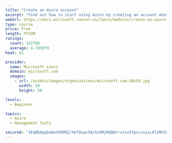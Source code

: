```yaml
---
title: "Create an Azure account"
excerpt: "Find out how to start using Azure by creating an account where you’ll see services and personal settings for identity, billing, and preferences."
webUrl: https://docs.microsoft.com/en-us/learn/modules/create-an-azure-account/
type: course
price: Free
length: PT39M
ratings:
  count: 142708
  average: 4.703079
heat: 61

provider:
  name: Microsoft Learn
  domain: microsoft.com
  images:
    - url: /assets/images/organizations/microsoft.com-50x50.jpg
      width: 50
      height: 50

levels:
  - Beginner

topics:
  - Azure
  - Management Tools

secured: "1EqNDAgqba6wShEMQZ/h6fQuqv5A/GnXMjRQQNrrxtvvXTpccsxysL6fzMUIBpMd2SoNvuo+eSN2Op3si/0p1y10yvlSkBc2YcTvvchdTxmRgoG826+iAxsMT6nE8C9q5VC59bC2hOkFm+RdIFQjt35xk0HM/zZpcFKLf6jrhf5mSNtnHv/uXX1YWA/gmQP2ojWOcfSTPvUrd/R3zfKzcNzyiIxi8ttDfCTnDC1Y3V6FEtVg3SJfvJB6AQTmmYMvlI5XHypfM9aByEvgI6OatsZchAcQe910G2Gd4IiQIzOtKha8LhwParuHQY+hcNPlKfR9q9U441k/iS3ymOf8vIq2YDxNZWCtG8CXt7/iOQWCmyPNDUBVN9uNpfX3XTlCrukwQm0dC+CvjwSC8E9D93XkRKquvO/mcjRGds3z0MoUkPfQ4+G/GeMpEJPNYT0K;AHK+oYY0syfOpRfj9ZXw7A=="
---
```


